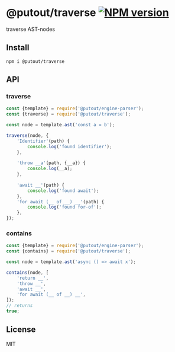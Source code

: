 # @putout/traverse [![NPM version][NPMIMGURL]][NPMURL]

[NPMIMGURL]: https://img.shields.io/npm/v/@putout/traverse.svg?style=flat&longCache=true
[NPMURL]: https://npmjs.org/package/@putout/traverse "npm"

traverse AST-nodes

## Install

```
npm i @putout/traverse
```

## API

### traverse

```js
const {template} = require('@putout/engine-parser');
const {traverse} = require('@putout/traverse');

const node = template.ast('const a = b');

traverse(node, {
    'Identifier'(path) {
        console.log('found identifier');
    },
    
    'throw __a'(path, {__a}) {
        console.log(__a);
    },
    
    'await __'(path) {
        console.log('found await');
    },
    'for await (__ of __) __'(path) {
        console.log('found for-of');
    },
});
```

### contains

```js
const {template} = require('@putout/engine-parser');
const {contains} = require('@putout/traverse');

const node = template.ast('async () => await x');

contains(node, [
    'return __',
    'throw __',
    'await __',
    'for await (__ of __) __',
]);
// returns
true;
```

## License

MIT
